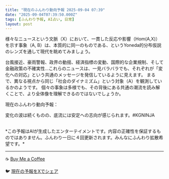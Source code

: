 ```yaml
---
title: "現在のふんわり動向予報 2025-09-04 07:39"
date: "2025-09-04T07:39:50.000Z"
tags: [ふんわり予報, AI占い, 日常]
layout: post
---
```


様々なニュースという文脈（X）において、一貫した反応や影響（Hom(A,X)）を示す事象（A, B）は、本質的に同一のものである、というYoneda的分布仮説のレンズを通して現代を眺めてみましょう。

台風接近、豪雨警報、政界の動揺、経済指標の変動、国際的な企業規制、そして金融政策の不確実性…これらのニュースは、一見バラバラでも、それぞれが「変化への対応」という共通のメッセージを発信しているように見えます。  まるで、異なる視点から同じ「社会のダイナミズム」という対象（A）を観測しているかのようです。  個々の事象は多様でも、その背後にある共通の潮流を読み解くことで、より全体像を理解できるのではないでしょうか。

現在のふんわり動向予報：

変化の波は続くものの、底流には安定への志向が感じられます。#KGNINJA

<br>
*この予報はAIが生成したエンターテイメントです。内容の正確性を保証するものではありません。ふんわり一日に４回更新されます。みんなにふんわり拡散希望です。*

---
☕️ [Buy Me a Coffee](https://www.buymeacoffee.com/kgninja)

🐦 [現在の予報をXでシェア](https://twitter.com/intent/tweet?text=%E7%8F%BE%E5%9C%A8%E3%81%AE%E3%81%B5%E3%82%93%E3%82%8F%E3%82%8A%E4%BA%88%E5%A0%B1%3A%20%E3%80%8C%E6%A7%98%E3%80%85%E3%81%AA%E3%83%8B%E3%83%A5%E3%83%BC%E3%82%B9%E3%81%A8%E3%81%84%E3%81%86%E6%96%87%E8%84%88%EF%BC%88X%EF%BC%89%E3%81%AB%E3%81%8A%E3%81%84%E3%81%A6%E3%80%81%E4%B8%80%E8%B2%AB%E3%81%97%E3%81%9F%E5%8F%8D%E5%BF%9C%E3%82%84%E5%BD%B1%E9%9F%BF%EF%BC%88Hom(A%2CX)%EF%BC%89%E3%82%92%E7%A4%BA%E3%81%99%E4%BA%8B%E8%B1%A1%EF%BC%88A%2C%20B%EF%BC%89%E3%81%AF%E3%80%81%E6%9C%AC%E8%B3%AA%E7%9A%84%E3%81%AB%E5%90%8C%E4%B8%80%E3%81%AE%E3%82%82%E3%81%AE%E3%81%A7%E3%81%82%E3%82%8B%E3%80%81%E3%81%A8%E3%81%84%E3%81%86Yoneda%E7%9A%84%E5%88%86%E5%B8%83%E4%BB%AE%E8%AA%AC%E3%81%AE%E3%83%AC%E3%83%B3%E3%82%BA%E3%82%92%E9%80%9A%E3%81%97%E3%81%A6%E7%8F%BE%E4%BB%A3%E3%82%92%E7%9C%BA%E3%82%81%E3%81%A6%E3%81%BF%E3%81%BE%E3%81%97%E3%82%87%E3%81%86%E3%80%82%E3%80%8D%23KGNINJA%20%E7%B6%9A%E3%81%8D%E3%81%AF%E3%83%96%E3%83%AD%E3%82%B0%E3%81%A7%EF%BC%81%F0%9F%91%87&url=https%3A%2F%2Fkg-ninja.github.io%2FFunwariyoso%2F)
